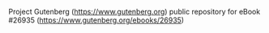 Project Gutenberg (https://www.gutenberg.org) public repository for eBook #26935 (https://www.gutenberg.org/ebooks/26935)
